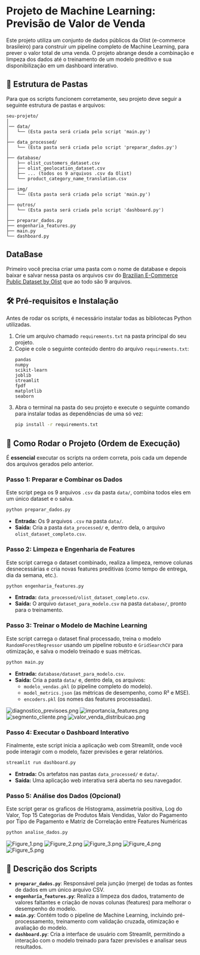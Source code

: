 # Projeto de Machine Learning: Previsão de Valor de Venda

Este projeto utiliza um conjunto de dados públicos da Olist (e-commerce brasileiro) para construir um pipeline completo de Machine Learning, para prever o valor total de uma venda. O projeto abrange desde a combinação e limpeza dos dados até o treinamento de um modelo preditivo e sua disponibilização em um dashboard interativo.

## 📁 Estrutura de Pastas

Para que os scripts funcionem corretamente, seu projeto deve seguir a seguinte estrutura de pastas e arquivos:

```
seu-projeto/
│
│── data/
│   └── (Esta pasta será criada pelo script 'main.py')
│
├── data_processed/
│   └── (Esta pasta será criada pelo script 'preparar_dados.py')
│
├── database/
│   ├── olist_customers_dataset.csv
│   ├── olist_geolocation_dataset.csv
│   ├── ... (todos os 9 arquivos .csv da Olist)
│   └── product_category_name_translation.csv
│
├── img/
│   └── (Esta pasta será criada pelo script 'main.py')
│
├── outros/
│   └── (Esta pasta será criada pelo script 'dashboard.py')
│
├── preparar_dados.py
├── engenharia_features.py
├── main.py
└── dashboard.py
```

## DataBase

Primeiro você precisa criar uma pasta com o nome de database e depois baixar e salvar nessa pasta os arquivos csv do [Brazilian E-Commerce Public Dataset by Olist](https://www.kaggle.com/datasets/olistbr/brazilian-ecommerce) que ao todo são 9 arquivos.


## 🛠️ Pré-requisitos e Instalação

Antes de rodar os scripts, é necessário instalar todas as bibliotecas Python utilizadas.

1.  Crie um arquivo chamado `requirements.txt` na pasta principal do seu projeto.
2.  Copie e cole o seguinte conteúdo dentro do arquivo `requirements.txt`:
    ```
    pandas
    numpy
    scikit-learn
    joblib
    streamlit
    fpdf
    matplotlib
    seaborn
    ```
3.  Abra o terminal na pasta do seu projeto e execute o seguinte comando para instalar todas as dependências de uma só vez:
    ```bash
    pip install -r requirements.txt
    ```

## 🚀 Como Rodar o Projeto (Ordem de Execução)

É **essencial** executar os scripts na ordem correta, pois cada um depende dos arquivos gerados pelo anterior.

### Passo 1: Preparar e Combinar os Dados
Este script pega os 9 arquivos `.csv` da pasta `data/`, combina todos eles em um único dataset e o salva.

```bash
python preparar_dados.py
```
* **Entrada:** Os 9 arquivos `.csv` na pasta `data/`.
* **Saída:** Cria a pasta `data_processed/` e, dentro dela, o arquivo `olist_dataset_completo.csv`.

### Passo 2: Limpeza e Engenharia de Features
Este script carrega o dataset combinado, realiza a limpeza, remove colunas desnecessárias e cria novas features preditivas (como tempo de entrega, dia da semana, etc.).

```bash
python engenharia_features.py
```
* **Entrada:** `data_processed/olist_dataset_completo.csv`.
* **Saída:** O arquivo `dataset_para_modelo.csv` na pasta `database/`, pronto para o treinamento.

### Passo 3: Treinar o Modelo de Machine Learning
Este script carrega o dataset final processado, treina o modelo `RandomForestRegressor` usando um pipeline robusto e `GridSearchCV` para otimização, e salva o modelo treinado e suas métricas.

```bash
python main.py
```
* **Entrada:** `database/dataset_para_modelo.csv`.
* **Saída:** Cria a pasta `data/` e, dentro dela, os arquivos:
    * `modelo_vendas.pkl` (o pipeline completo do modelo).
    * `model_metrics.json` (as métricas de desempenho, como R² e MSE).
    * `encoders.pkl` (os nomes das features processadas).

![diagnostico_previsoes.png](img/diagnostico_previsoes.png)
![importancia_features.png](img/importancia_features.png)
![segmento_cliente.png](img/segmento_cliente.png)
![valor_venda_distribuicao.png](img/valor_venda_distribuicao.png)

### Passo 4: Executar o Dashboard Interativo
Finalmente, este script inicia a aplicação web com Streamlit, onde você pode interagir com o modelo, fazer previsões e gerar relatórios.

```bash
streamlit run dashboard.py
```
* **Entrada:** Os artefatos nas pastas `data_processed/` e `data/`.
* **Saída:** Uma aplicação web interativa será aberta no seu navegador.


### Passo 5: Análise dos Dados (Opcional)
Este script gerar os graficos de Histograma, assimetria positiva, Log do Valor, Top 15 Categorias de Produtos Mais Vendidas, Valor do Pagamento por Tipo de Pagamento e Matriz de Correlação entre Features Numéricas

```bash
python analise_dados.py
```

![Figure_1.png](Figure_1.png)
![Figure_2.png](Figure_2.png)
![Figure_3.png](Figure_3.png)
![Figure_4.png](Figure_4.png)
![Figure_5.png](Figure_5.png)

## 📜 Descrição dos Scripts

* **`preparar_dados.py`**: Responsável pela junção (merge) de todas as fontes de dados em um único arquivo CSV.
* **`engenharia_features.py`**: Realiza a limpeza dos dados, tratamento de valores faltantes e criação de novas colunas (features) para melhorar o desempenho do modelo.
* **`main.py`**: Contém todo o pipeline de Machine Learning, incluindo pré-processamento, treinamento com validação cruzada, otimização e avaliação do modelo.
* **`dashboard.py`**: Cria a interface de usuário com Streamlit, permitindo a interação com o modelo treinado para fazer previsões e analisar seus resultados.
